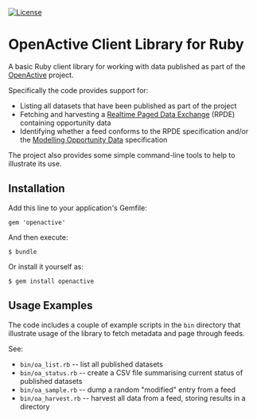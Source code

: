 [![License](http://img.shields.io/:license-mit-blue.svg)](http://theodi.mit-license.org)

# OpenActive Client Library for Ruby

A basic Ruby client library for working with data published as part of the [OpenActive](https://openactive.io) project.

Specifically the code provides support for:

* Listing all datasets that have been published as part of the project
* Fetching and harvesting a [Realtime Paged Data Exchange](https://www.openactive.io/realtime-paged-data-exchange/) (RPDE) containing opportunity data
* Identifying whether a feed conforms to the RPDE specification and/or the [Modelling Opportunity Data](https://www.openactive.io/modelling-opportunity-data/) specification

The project also provides some simple command-line tools to help to illustrate its use.

## Installation

Add this line to your application's Gemfile:

```
gem 'openactive'

```

And then execute:

```
$ bundle
```

Or install it yourself as:

```
$ gem install openactive
```

## Usage Examples

The code includes a couple of example scripts in the `bin` directory that illustrate usage of the library to fetch 
metadata and page through feeds.

See:

* `bin/oa_list.rb` -- list all published datasets
* `bin/oa_status.rb` -- create a CSV file summarising current status of published datasets
* `bin/oa_sample.rb` -- dump a random "modified" entry from a feed
* `bin/oa_harvest.rb` -- harvest all data from a feed, storing results in a directory

